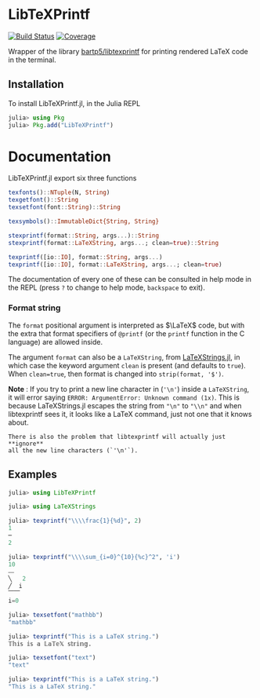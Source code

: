 # LibTeXPrintf

[![Build Status](https://github.com/Suavesito-Olimpiada/LibTeXPrintf.jl/workflows/CI/badge.svg)](https://github.com/Suavesito-Olimpiada/LibTeXPrintf.jl/actions)
[![Coverage](https://codecov.io/gh/Suavesito-Olimpiada/LibTeXPrintf.jl/branch/master/graph/badge.svg)](https://codecov.io/gh/Suavesito-Olimpiada/LibTeXPrintf.jl)


Wrapper of the library
[bartp5/libtexprintf](https://github.com/bartp5/libtexprintf) for
printing rendered LaTeX code in the terminal.

## Installation

To install LibTeXPrintf.jl, in the Julia REPL

```julia
julia> using Pkg
julia> Pkg.add("LibTeXPrintf")
```

# Documentation

LibTeXPrintf.jl export six three functions

```julia
texfonts()::NTuple(N, String)
texgetfont()::String
texsetfont(font::String)::String

texsymbols()::ImmutableDict{String, String}

stexprintf(format::String, args...)::String
stexprintf(format::LaTeXString, args...; clean=true)::String

texprintf([io::IO], format::String, args...)
texprintf([io::IO], format::LaTeXString, args...; clean=true)
```

The documentation of every one of these can be consulted in help mode in the
REPL (press `?` to change to help mode, `backspace` to exit).

### Format string

The `format` positional argument is interpreted as $\LaTeX$ code, but with the
extra that format specifiers of `@printf` (or the `printf` function in the
C language) are allowed inside.

The argument `format` can also be a `LaTeXString`, from
[LaTeXStrings.jl](https://github.com/stevengj/LaTeXStrings.jl), in which case
the keyword argument `clean` is present (and defaults to `true`). When
`clean=true`, then format is changed into `strip(format, '$')`.

**Note**
:   If you try to print a new line character in (`'\n'`) inside a
    `LaTeXString`, it will error saying `ERROR: ArgumentError: Unknown command
    (1x)`. This is because LaTeXStrings.jl escapes the string from `"\n"` to
    `"\\n"` and when libtexprintf sees it, it looks like a LaTeX command, just
    not one that it knows about.

    There is also the problem that libtexprintf will actually just **ignore**
    all the new line characters (`'\n'`).

## Examples

```julia
julia> using LibTeXPrintf

julia> using LaTeXStrings

julia> texprintf("\\\\frac{1}{%d}", 2)
1
─
2

julia> texprintf("\\\\sum_{i=0}^{10}{%c}^2", 'i')
10
⎯⎯
╲   2
╱  i
⎺⎺
i=0

julia> texsetfont("mathbb")
"mathbb"

julia> texprintf("This is a LaTeX string.")
𝕋𝕙𝕚𝕤 𝕚𝕤 𝕒 𝕃𝕒𝕋𝕖𝕏 𝕤𝕥𝕣𝕚𝕟𝕘.

julia> texsetfont("text")
"text"

julia> texprintf("This is a LaTeX string.")
"This is a LaTeX string."
```

